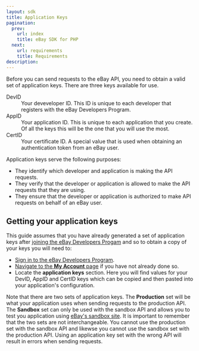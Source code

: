 ```yaml
---
layout: sdk
title: Application Keys
pagination:
  prev:
    url: index
    title: eBay SDK for PHP
  next:
    url: requirements
    title: Requirements
description:
---
```

Before you can send requests to the eBay API, you need to obtain a valid set of application keys. There are three keys available for use. 

<dl>
    <dt>DevID</dt>
    <dd>Your deveveloper ID. This ID is unique to each developer that registers with the eBay Developers Program.</dd>
    <dt>AppID</dt>
    <dd>Your application ID. This is unique to each application that you create. Of all the keys this will be the one that you will use the most.</dd>
    <dt>CertID</dt>
    <dd>Your certificate ID. A special value that is used when obtaining an authentication token from an eBay user.</dd>
</dl>

Application keys serve the following purposes:

  - They identify which developer and application is making the API requests.
  - They verify that the developer or application is allowed to make the API requests that they are using.
  - They ensure that the developer or application is authorized to make API requests on behalf of an eBay user.

## Getting your application keys

This guide assumes that you have already generated a set of application keys after [joining the eBay Developers Progam](https://developer.ebay.com/join/) and so to obtain a copy of your keys you will need to:

  - [Sign in to the eBay Developers Program](https://developer.ebay.com/base/membership/signin/).
  - [Navigate to the **My Account** page](https://developer.ebay.com/DevZone/account/default.aspx) if you have not already done so.
  - Locate the **application keys** section. Here you will find values for your DevID, AppID and CertID keys which can be copied and then pasted into your application's configuration.

Note that there are two sets of application keys. The **Production** set will be what your application uses when sending requests to the production API. The **Sandbox** set can only be used with the sandbox API and allows you to test you application using [eBay's sandbox site](http://www.sandbox.ebay.com/). It is important to remember that the two sets are not interchangeable. You cannot use the production set with the sandbox API and likewse you cannot use the sandbox set with the production API. Using an application key set with the wrong API will result in errors when sending requests.
